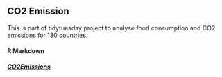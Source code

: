 ## CO2 Emission

This is part of tidytuesday project to analyse food consumption and CO2 emissions for 130 countries.


#### R Markdown
##### [CO2Emissions](https://okcandy.github.io/co2.emission/)
